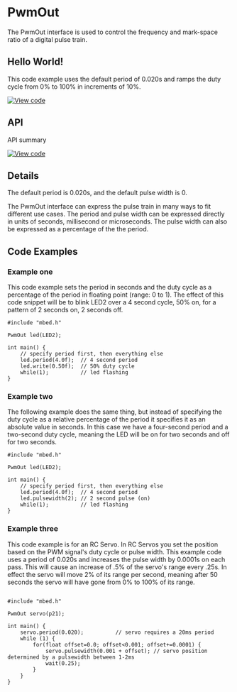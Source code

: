 # PwmOut

The PwmOut interface is used to control the frequency and mark-space ratio of a digital pulse train.

## Hello World!

This code example uses the default period of 0.020s and ramps the duty cycle from 0% to 100% in increments of 10%. 


[![View code](https://www.mbed.com/embed/?url=https://developer.mbed.org/teams/mbed_example/code/PwmOut_HelloWorld/)](https://developer.mbed.org/teams/mbed_example/code/PwmOut_HelloWorld/file/5160ea45399b/main.cpp) 


## API

API summary

[![View code](https://www.mbed.com/embed/?type=library)](https://developer.mbed.org/users/mbed_official/code/mbed/docs/tip/classmbed_1_1PwmOut.html) 

## Details

The default period is 0.020s, and the default pulse width is 0.

The PwmOut interface can express the pulse train in many ways to fit different use cases. The period and pulse width can be expressed directly in units of seconds, millisecond or microseconds. The pulse width can also be expressed as a percentage of the the period.
  
## Code Examples

### Example one

This code example sets the period in seconds and the duty cycle as a percentage of the period in floating point (range: 0 to 1). The effect of this code snippet will be to blink LED2 over a 4 second cycle, 50% on, for a pattern of 2 seconds on, 2 seconds off.

```
#include "mbed.h"

PwmOut led(LED2);

int main() {
    // specify period first, then everything else
    led.period(4.0f);  // 4 second period
    led.write(0.50f);  // 50% duty cycle
    while(1);          // led flashing
}
```   

### Example two

The following example does the same thing, but instead of specifying the duty cycle as a relative percentage of the period it specifies it as an absolute value in seconds. In this case we have a four-second period and a two-second duty cycle, meaning the LED will be on for two seconds and off for two seconds. 

```
#include "mbed.h"

PwmOut led(LED2);

int main() {
    // specify period first, then everything else
    led.period(4.0f);  // 4 second period
    led.pulsewidth(2); // 2 second pulse (on)
    while(1);          // led flashing
}

```

### Example three

This code example is for an RC Servo. In RC Servos you set the position based on the PWM signal's duty cycle or pulse width. This example code uses a period of 0.020s and increases the pulse width by 0.0001s on each pass. This will cause an increase of .5% of the servo's range every .25s. In effect the servo will move 2% of its range per second, meaning after 50 seconds the servo will have gone from 0% to 100% of its range. 

```

#include "mbed.h"

PwmOut servo(p21);

int main() {
    servo.period(0.020);          // servo requires a 20ms period
    while (1) {
        for(float offset=0.0; offset<0.001; offset+=0.0001) {
            servo.pulsewidth(0.001 + offset); // servo position determined by a pulsewidth between 1-2ms
            wait(0.25);
        }
    }
}
```

